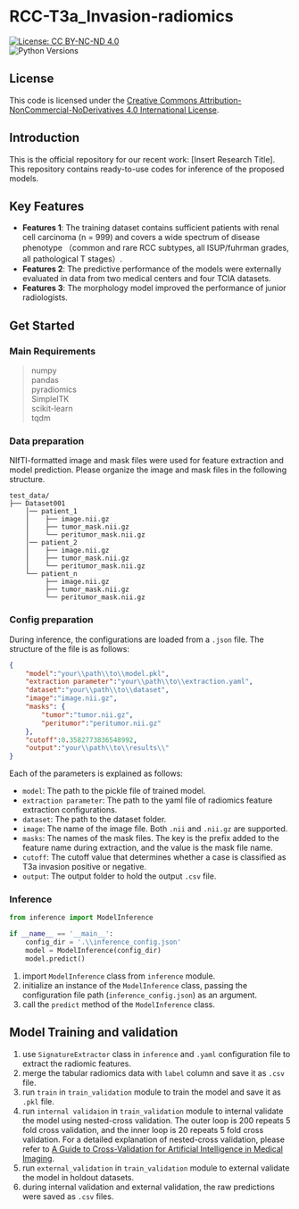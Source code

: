 # RCC-T3a_Invasion-radiomics

[![License: CC BY-NC-ND 4.0](https://licensebuttons.net/l/by-nc-nd/4.0/80x15.png)](https://creativecommons.org/licenses/by-nc-nd/4.0/)  
![Python Versions](https://img.shields.io/badge/python-3.7%20%7C%203.8-blue)

## License

This code is licensed under the [Creative Commons Attribution-NonCommercial-NoDerivatives 4.0 International License](https://creativecommons.org/licenses/by-nc-nd/4.0/).

## Introduction

This is the official repository for our recent work: [Insert Research Title]. This repository contains ready-to-use codes for inference of the proposed models.


## Key Features

- **Features 1**: The training dataset contains sufficient patients with renal cell carcinoma (n = 999) and covers a wide spectrum of disease phenotype （common and rare RCC subtypes, all ISUP/fuhrman grades, all pathological T stages）.
- **Features 2**: The predictive performance of the models were externally evaluated in data from two medical centers and four TCIA datasets.
- **Features 3**: The morphology model improved the performance of junior radiologists.

## Get Started

### Main Requirements    
> numpy  
> pandas  
> pyradiomics  
> SimpleITK  
> scikit-learn  
> tqdm  

### Data preparation
NIfTI-formatted image and mask files were used for feature extraction and model prediction. Please organize the image and mask files in the following structure.
```
test_data/
├── Dataset001
    │── patient_1
    │    ├── image.nii.gz
    │    ├── tumor_mask.nii.gz
    │    └── peritumor_mask.nii.gz
    │── patient_2
    │    ├── image.nii.gz
    │    ├── tumor_mask.nii.gz
    │    └── peritumor_mask.nii.gz
    └── patient_n
         ├── image.nii.gz
         ├── tumor_mask.nii.gz
         └── peritumor_mask.nii.gz
```
### Config preparation
During inference, the configurations are loaded from a `.json` file. The structure of the file is as follows:

```json
{
    "model":"your\\path\\to\\model.pkl", 
    "extraction parameter":"your\\path\\to\\extraction.yaml", 
    "dataset":"your\\path\\to\\dataset", 
    "image":"image.nii.gz", 
    "masks": {
        "tumor":"tumor.nii.gz", 
        "peritumor":"peritumor.nii.gz"
    }, 
    "cutoff":0.3582773836548992, 
    "output":"your\\path\\to\\results\\"
}
```

Each of the parameters is explained as follows:

- `model`: The path to the pickle file of trained model.
- `extraction parameter`: The path to the yaml file of radiomics feature extraction configurations.
- `dataset`: The path to the dataset folder.
- `image`: The name of the image file. Both `.nii` and `.nii.gz` are supported.
- `masks`: The names of the mask files. The key is the prefix added to the feature name during extraction, and the value is the mask file name.
- `cutoff`: The cutoff value that determines whether a case is classified as T3a invasion positive or negative.
- `output`: The output folder to hold the output `.csv` file.

### Inference
```python
from inference import ModelInference

if __name__ == '__main__':
    config_dir = '.\\inference_config.json'
    model = ModelInference(config_dir)
    model.predict()
```
1. import `ModelInference` class from `inference` module.
2. initialize an instance of the `ModelInference` class, passing the configuration file path (`inference_config.json`) as an argument.
3. call the `predict` method of the `ModelInference` class.

## Model Training and validation
1. use `SignatureExtractor` class in `inference` and `.yaml` configuration file to extract the radiomic features.
2. merge the tabular radiomics data with `label` column and save it as `.csv` file.
3. run `train` in `train_validation` module to train the model and save it as `.pkl` file.
4. run `internal validaion` in `train_validation` module to internal validate the model using nested-cross validation. The outer loop is 200 repeats 5 fold cross validation, and the inner loop is 20 repeats 5 fold cross validation. For a detailed explanation of nested-cross validation, please refer to [A Guide to Cross-Validation for Artificial Intelligence in Medical Imaging](https://doi.org/10.1148/ryai.220232).
5. run `external_validation` in `train_validation` module to external validate the model in holdout datasets.
6. during internal validation and external validation, the raw predictions were saved as `.csv` files.
